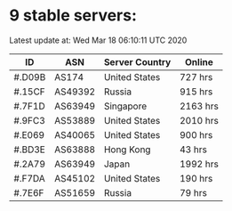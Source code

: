 # 9 stable servers:

Latest update at: Wed Mar 18 06:10:11 UTC 2020

| ID | ASN | Server Country | Online |
| -- | --- | -------------- | ------ |
| #.D09B | AS174 | United States | 727 hrs |
| #.15CF | AS49392 | Russia | 915 hrs |
| #.7F1D | AS63949 | Singapore | 2163 hrs |
| #.9FC3 | AS53889 | United States | 2010 hrs |
| #.E069 | AS40065 | United States | 900 hrs |
| #.BD3E | AS63888 | Hong Kong | 43 hrs |
| #.2A79 | AS63949 | Japan | 1992 hrs |
| #.F7DA | AS45102 | United States | 190 hrs |
| #.7E6F | AS51659 | Russia | 79 hrs |

